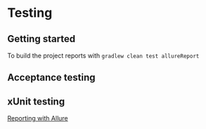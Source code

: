 # Testing

## Getting started

To build the project reports with `gradlew clean test allureReport`

## Acceptance testing

## xUnit testing

[Reporting with Allure](https://vondacho.github.io/arch-c4-sync/allure-report)
